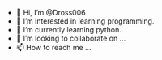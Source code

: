 - 👋 Hi, I’m @Dross006
- 👀 I’m interested in learning programming.
- 🌱 I’m currently learning python.
- 💞️ I’m looking to collaborate on ...
- 📫 How to reach me ...

<!---
Dross006/Dross006 is a ✨ special ✨ repository because its `README.md` (this file) appears on your GitHub profile.
You can click the Preview link to take a look at your changes.
--->
